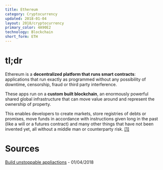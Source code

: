 ```yaml
---
title: Ethereum
category: Cryptocurrency
updated: 2018-01-04
layout: 2018/cryptocurrency
primary_color: 4A90E2
technology: Blockchain
short_form: ETH
---
```


# tl;dr

Ethereum is a **decentralized platform that runs smart contracts**: applications that run exactly as programmed without any possibility of downtime, censorship, fraud or third party interference.

These apps run on a **custom built blockchain**, an enormously powerful shared global infrastructure that can move value around and represent the ownership of property.

This enables developers to create markets, store registries of debts or promises, move funds in accordance with instructions given long in the past (like a will or a futures contract) and many other things that have not been invented yet, all without a middle man or counterparty risk. [[1]](#source-1)

# Sources

<a href="https://ethereum.org/" id="source-1">Build unstoppable appliactions</a> - 01/04/2018